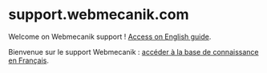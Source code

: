 support.webmecanik.com
=======


Welcome on Webmecanik support ! [Access on English guide](http://en.support.webmecanik.com).

Bienvenue sur le support Webmecanik : [accéder à la base de connaissance en Français](http://fr.support.webmecanik.com).
